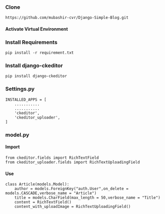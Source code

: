 
### Clone 

```
https://github.com/mubashir-cvr/Django-Simple-Blog.git
```


#### Activate Virtual Environment


### Install Requirements

```
pip install -r requirement.txt

```
### Install django-ckeditor

```
pip install django-ckeditor

```

### Settings.py

```
INSTALLED_APPS = [
    ...........
    ...........
    'ckeditor',
    'ckeditor_uploader',
]
```

###  model.py

#### Import

```
from ckeditor.fields import RichTextField
from ckeditor_uploader.fields import RichTextUploadingField

```

#### Use

```
class Article(models.Model):
    author = models.ForeignKey("auth.User",on_delete = models.CASCADE,verbose_name = "Article")
    title = models.CharField(max_length = 50,verbose_name = "Title")
    content = RichTextField()
    content_with_uploadImage = RichTextUploadingField()

```
